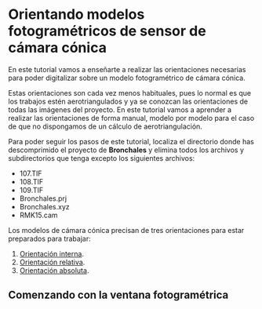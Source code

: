 # Orientando modelos fotogramétricos de sensor de cámara cónica

En este tutorial vamos a enseñarte a realizar las orientaciones necesarias para poder digitalizar sobre un modelo fotogramétrico de cámara cónica.

Estas orientaciones son cada vez menos habituales, pues lo normal es que los trabajos estén aerotriangulados y ya se conozcan las orientaciones de todas las imágenes del proyecto. En este tutorial vamos a aprender a realizar las orientaciones de forma manual, modelo por modelo para el caso de que no dispongamos de un cálculo de aerotriangulación.

Para poder seguir los pasos de este tutorial, localiza el directorio donde has descomprimido el proyecto de **Bronchales** y elimina todos los archivos y subdirectorios que tenga excepto los siguientes archivos:

* 107.TIF
* 108.TIF
* 109.TIF
* Bronchales.prj
* Bronchales.xyz
* RMK15.cam

Los modelos de cámara cónica precisan de tres orientaciones para estar preparados para trabajar:

1. [Orientación interna](OrientacionInterna.html).
2. [Orientación relativa](OrientacionRelativa.html).
3. [Orientación absoluta](OrientacionAbsoluta.html).

## Comenzando con la ventana fotogramétrica

